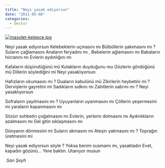 ```yaml
---
title: "Neyi yasak ediyorsun"
date: "2011-05-08"
categories: 
  - Destur
---
```


[![masolet-kelepce.jpg](/uploads/2011/05/masolet-kelepce.jpg)](/uploads/2011/05/masolet-kelepce.jpg "masolet-kelepce.jpg")

Neyi yasak ediyorsun Kelebeklerin uçmasını mı Bülbüllerin şakımasını mı ? Suların çağlamasını Anaların feryadını mı , Bebelerin ağlamasını mı Babaların hicranını mı Evlerin aydınlığını mı

Kafaların düşündüğünü mü Kulakların duyduğunu mu Gözlerin gördüğünü mü Dillerin söylediğini mi Neyi yasaklıyorsun

Hafızların okumasını mı ? Duaların kabulünü mü Zikirlerin heybetini mi ? Dervişlerin gayretini mi Sadıkların sıdkını mı Zahitlerin sabrını mı ? Neyi yasaklıyorsun

Sofraların yayılmasını mı ? Uyuyanların uyanmasını mı Çöllerin yeşermesini mi yaraların kapanmasını mı

Sözün sohbetin çoğalmasını mı Evlerin, yerlerin dolmasını mı Aydınlıkların azalmasını mı Gel gitin sıklaşmasını mı

Dünyanın dönmesini mi Suların akmasını mı Ateşin yakmasını mı ? Toprağın üretmesini mi

Neyi yasak ediyorsun söyle ? Yoksa benim susmamı mı, yasakladın Evet, kapadın gözünü… Yere baktın. Utanıyor musun

 _Sarı Şeyh_
